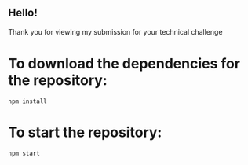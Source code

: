 ## Hello!

Thank you for viewing my submission for your technical challenge


# To download the dependencies for the repository:

```
npm install
```

# To start the repository:

```
npm start
```